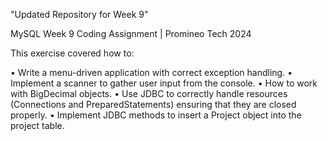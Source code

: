"Updated Repository for Week 9" 

MySQL Week 9 Coding Assignment | Promineo Tech 2024

This exercise covered how to:

• Write a menu-driven application with correct exception handling.
• Implement a scanner to gather user input from the console.
• How to work with BigDecimal objects.
• Use JDBC to correctly handle resources (Connections and PreparedStatements) ensuring that they are closed properly.
• Implement JDBC methods to insert a Project object into the project table.

